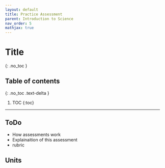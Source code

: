 ```yaml
---
layout: default
title: Practice Assessment
parent: Introduction to Science
nav_order: 5
mathjax: true
---
```


# Title
{: .no_toc }

<!-- table of contents for the page -->
## Table of contents
{: .no_toc .text-delta }

1. TOC
{:toc}

---

## ToDo
  * How assessments work
  * Explainaition of this assessment
  * rubric

## Units
